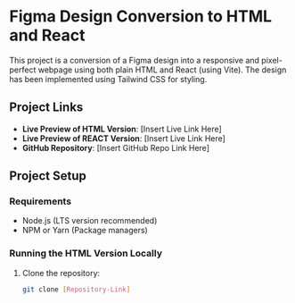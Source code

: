 # Figma Design Conversion to HTML and React

This project is a conversion of a Figma design into a responsive and pixel-perfect webpage using both plain HTML and React (using Vite). The design has been implemented using Tailwind CSS for styling.

## Project Links

- **Live Preview of HTML Version**: [Insert Live Link Here]
- **Live Preview of REACT Version**: [Insert Live Link Here]
- **GitHub Repository**: [Insert GitHub Repo Link Here]

## Project Setup

### Requirements
- Node.js (LTS version recommended)
- NPM or Yarn (Package managers)

### Running the HTML Version Locally
1. Clone the repository:
   ```bash
   git clone [Repository-Link]
